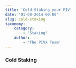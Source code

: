 ```yaml
---
title: 'Cold-Staking your PIV'
date: '01-08-2014 00:00'
slug: cold-staking
taxonomy:
    category:
        - 'Staking'
    author:
        - 'The PIVX Team'
---
```


### Cold Staking
